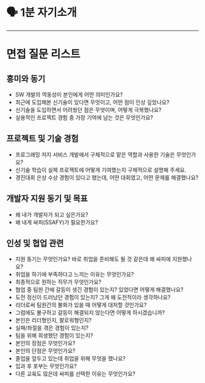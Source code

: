 # 🗣 1분 자기소개

---

# 면접 질문 리스트

## 흥미와 동기

- SW 개발의 역동성이 본인에게 어떤 의미인가요?
- 최근에 도입해본 신기술이 있다면 무엇이고, 어떤 점이 인상 깊었나요?
- 신기술을 도입하면서 어려웠던 점은 무엇이며, 어떻게 극복했나요?
- 실용적인 프로젝트 경험 중 가장 기억에 남는 것은 무엇인가요?

## 프로젝트 및 기술 경험

- 프로그래밍 저지 서비스 개발에서 구체적으로 맡은 역할과 사용한 기술은 무엇인가요?
- 신기술 학습이 실제 프로젝트에 어떻게 기여했는지 구체적으로 설명해 주세요.
- 경진대회 은상 수상 경험이 있다고 했는데, 어떤 대회였고, 어떤 문제를 해결했나요?

## 개발자 지원 동기 및 목표

- 왜 내가 개발자가 되고 싶은가요?
- 왜 내게 싸피(SSAFY)가 필요한가요?

## 인성 및 협업 관련

- 지원 동기는 무엇인가요? 바로 취업을 준비해도 될 것 같은데 왜 싸피에 지원했나요?
- 취업을 하기에 부족하다고 느끼는 이유는 무엇인가요?
- 최종적으로 원하는 직무가 무엇인가요?
- 협업 중 팀원 간에 갈등이 생긴 경험이 있는지? 있었다면 어떻게 해결했나요?
- 도전 정신이 드러났던 경험이 있는지? 그게 왜 도전적이라 생각하나요?
- 리더로써 팀원간의 불화가 있을 때 어떻게 대처할 것인가요?
- 그럼에도 불구하고 갈등이 해결되지 않는다면 어떻게 하시겠습니까?
- 본인은 리더형인지, 팔로워형인지?
- 실패/좌절을 겪은 경험이 있는지?
- 팀을 위해 희생했던 경험이 있는지?
- 본인의 장점은 무엇인가요?
- 본인의 단점은 무엇인가요?
- 졸업을 앞두고 있는데 취업을 위해 무엇을 했나요?
- 입과 후 포부는 무엇인가요?
- 다른 교육도 많은데 싸피를 선택한 이유는 무엇인가요?
